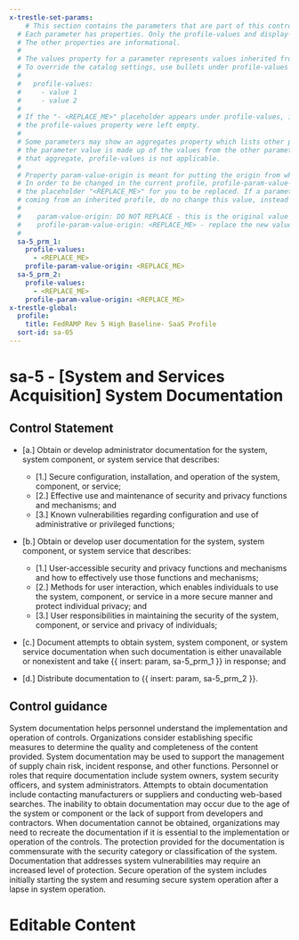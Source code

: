 ```yaml
---
x-trestle-set-params:
    # This section contains the parameters that are part of this control.
  # Each parameter has properties. Only the profile-values and display-name properties are editable.
  # The other properties are informational.
  #
  # The values property for a parameter represents values inherited from the OSCAL catalog.
  # To override the catalog settings, use bullets under profile-values as shown below:
  #
  #   profile-values:
  #     - value 1
  #     - value 2
  #
  # If the "- <REPLACE_ME>" placeholder appears under profile-values, it is the same as if
  # the profile-values property were left empty.
  #
  # Some parameters may show an aggregates property which lists other parameters. This means
  # the parameter value is made up of the values from the other parameters. For parameters
  # that aggregate, profile-values is not applicable.
  #
  # Property param-value-origin is meant for putting the origin from where that parameter comes from.
  # In order to be changed in the current profile, profile-param-value-origin property will be displayed with
  # the placeholder "<REPLACE_ME>" for you to be replaced. If a parameter already has a param-value-origin
  # coming from an inherited profile, do no change this value, instead use profile-param-value-origin as follows:
  #
  #    param-value-origin: DO NOT REPLACE - this is the original value
  #    profile-param-value-origin: <REPLACE_ME> - replace the new value required HERE
  #
  sa-5_prm_1:
    profile-values:
      - <REPLACE_ME>
    profile-param-value-origin: <REPLACE_ME>
  sa-5_prm_2:
    profile-values:
      - <REPLACE_ME>
    profile-param-value-origin: <REPLACE_ME>
x-trestle-global:
  profile:
    title: FedRAMP Rev 5 High Baseline- SaaS Profile
  sort-id: sa-05
---
```


# sa-5 - \[System and Services Acquisition\] System Documentation

## Control Statement

- \[a.\] Obtain or develop administrator documentation for the system, system component, or system service that describes:

  - \[1.\] Secure configuration, installation, and operation of the system, component, or service;
  - \[2.\] Effective use and maintenance of security and privacy functions and mechanisms; and
  - \[3.\] Known vulnerabilities regarding configuration and use of administrative or privileged functions;

- \[b.\] Obtain or develop user documentation for the system, system component, or system service that describes:

  - \[1.\] User-accessible security and privacy functions and mechanisms and how to effectively use those functions and mechanisms;
  - \[2.\] Methods for user interaction, which enables individuals to use the system, component, or service in a more secure manner and protect individual privacy; and
  - \[3.\] User responsibilities in maintaining the security of the system, component, or service and privacy of individuals;

- \[c.\] Document attempts to obtain system, system component, or system service documentation when such documentation is either unavailable or nonexistent and take {{ insert: param, sa-5_prm_1 }} in response; and

- \[d.\] Distribute documentation to {{ insert: param, sa-5_prm_2 }}.

## Control guidance

System documentation helps personnel understand the implementation and operation of controls. Organizations consider establishing specific measures to determine the quality and completeness of the content provided. System documentation may be used to support the management of supply chain risk, incident response, and other functions. Personnel or roles that require documentation include system owners, system security officers, and system administrators. Attempts to obtain documentation include contacting manufacturers or suppliers and conducting web-based searches. The inability to obtain documentation may occur due to the age of the system or component or the lack of support from developers and contractors. When documentation cannot be obtained, organizations may need to recreate the documentation if it is essential to the implementation or operation of the controls. The protection provided for the documentation is commensurate with the security category or classification of the system. Documentation that addresses system vulnerabilities may require an increased level of protection. Secure operation of the system includes initially starting the system and resuming secure system operation after a lapse in system operation.

# Editable Content

<!-- Make additions and edits below -->
<!-- The above represents the contents of the control as received by the profile, prior to additions. -->
<!-- If the profile makes additions to the control, they will appear below. -->
<!-- The above markdown may not be edited but you may edit the content below, and/or introduce new additions to be made by the profile. -->
<!-- If there is a yaml header at the top, parameter values may be edited. Use --set-parameters to incorporate the changes during assembly. -->
<!-- The content here will then replace what is in the profile for this control, after running profile-assemble. -->
<!-- The current profile has no added parts for this control, but you may add new ones here. -->
<!-- Each addition must have a heading either of the form ## Control my_addition_name -->
<!-- or ## Part a. (where the a. refers to one of the control statement labels.) -->
<!-- "## Control" parts are new parts added after the statement part. -->
<!-- "## Part" parts are new parts added into the top-level statement part with that label. -->
<!-- Subparts may be added with nested hash levels of the form ### My Subpart Name -->
<!-- underneath the parent ## Control or ## Part being added -->
<!-- See https://oscal-compass.github.io/compliance-trestle/tutorials/ssp_profile_catalog_authoring/ssp_profile_catalog_authoring for guidance. -->
